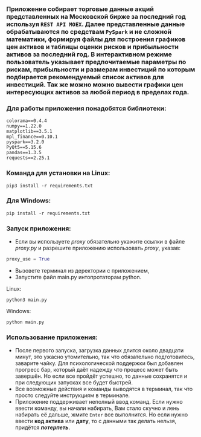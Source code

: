 ### Приложение собирает торговые данные акций представленных на Московской бирже за последний год используя `REST API MOEX`. Далее представленные данные обрабатываются по средствам `PySpark` и не сложной математики, формируя файлы для построения графиков цен активов и таблицы оценки рисков и прибыльности активов за последний год. В интерактивном режиме пользователь указывает предпочитаемые параметры по рискам, прибыльности и размерам инвестиций по которым подбирается рекомендуемый список активов для инвестиций. Так же можно можно вывести графики цен интересующих активов за любой период в пределах года.

### Для работы приложения понадобятся библиотеки:

```
colorama==0.4.4 
numpy==1.22.0
matplotlib==3.5.1
mpl_finance==0.10.1
pyspark==3.2.0
PyQt5==5.15.6
pandas==1.3.5
requests==2.25.1
```

### Команда для установки на Linux:

```
pip3 install -r requirements.txt
```

### Для Windows:

```
pip install -r requirements.txt
```

### Запуск приложения:

* Если вы используете *proxy* обязательно укажите ссылки в файле *proxy.py*
  и разрешите приложению использовать *proxy*, указав:

```python
proxy_use = True
```

* Вызовете терминал из деректории с приложением,
* Запустите файл main.py интопротаторам python.

Linux:
```
python3 main.py
```
Windows: 
```
python main.py
```

### Использование приложения:

* После первого запуска, загрузка данных длится около двадцати минут, это ужасно утомительно, так что обязательно подготовитесь, заварите чайку. Для психологической поддержки был добавлен прогресс бар, который даёт надежду что процесс может быть завершён. Но если все пройдёт успешно, то данные сохранятся и при следующих запусках все будет быстрей.
* Все возможные действия и команды выводятся в терминал, так что просто следуйте инструкциям в терминале.
* Приложение поддерживает неполный ввод команд. Если нужно ввести команду, вы начали набирать, Вам стало скучно и лень набирать её дальше, жмите `Enter` все выполнится. Но если нужно ввести **код актива** или **дату**, то с данными так делать нельзя, придётся **_потерпеть_**.




